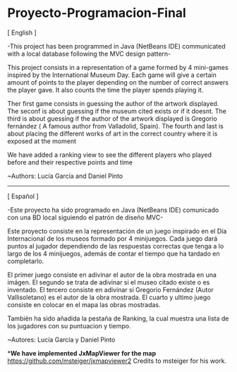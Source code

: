 # Proyecto-Programacion-Final
[ English ]

-This project has been programmed in Java (NetBeans IDE) communicated with a local database following the MVC design pattern-

This project consists in a representation of a game formed by 4 mini-games inspired by the International Museum Day.
Each game will give a certain amount of points to the player depending on the number of correct answers the player gave.
It also counts the time the player spends playing it.

Ther first game consists in guessing the author of the artwork displayed.
The seconf is about guessing if the museum cited exists or if it doesnt.
The third is about guessing if the author of the artwork displayed is 
  Gregorio fernández ( A famous author from Valladolid, Spain).
The fourth and last is about placing the different works of art in the correct country where it is exposed at the moment

We have added a ranking view to see the different players who played before and their respective points and time

~Authors: Lucía García and Daniel Pinto

--------------------------------------------------

[ Español ]

-Este proyecto ha sido programado en Java (NetBeans IDE) comunicado con una BD local siguiendo el patrón de diseño MVC-

Este proyecto consiste en la representación de un juego inspirado en el Día Internacional de los museos
formado por 4 minijuegos. Cada juego dará puntos al jugador dependiendo de las respuestas correctas que tenga 
a lo largo de los 4 minijuegos, además de contar el tiempo que ha tardado en completarlo.

El primer juego consiste en adivinar el autor de la obra mostrada en una imágen.
El segundo se trata de adivinar si el museo citado existe o es inventado.
El tercero consiste en adivinar si Gregorio Fernández (Autor Vallisoletano) es el autor de la obra mostrada.
El cuarto y ultimo juego consiste en colocar en el mapa las obras mostradas.

También ha sido añadida la pestaña de Ranking, la cual muestra una lista de los jugadores 
con su puntuacion y tiempo.

~Autores: Lucía García y Daniel Pinto



***We have implemented JxMapViewer for the map** https://github.com/msteiger/jxmapviewer2
Credits to msteiger for his work.
